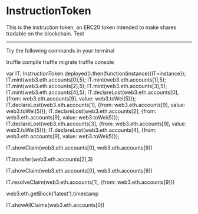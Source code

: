 # InstructionToken
This is the instruction token, an ERC20 token intended to make shares tradable on the blockchain. Test

-----------------------------------------------------------------------------------------------

Try the following commands in your terminal

truffle compile
truffle migrate
truffle console

var IT;
InstructionToken.deployed().then(function(instance){IT=instance});
IT.mint(web3.eth.accounts[0],5);
IT.mint(web3.eth.accounts[1],5);
IT.mint(web3.eth.accounts[2],5);
IT.mint(web3.eth.accounts[3],5);
IT.mint(web3.eth.accounts[4],5);
IT.declareLost(web3.eth.accounts[0], {from: web3.eth.accounts[9], value: web3.toWei(5)});
IT.declareLost(web3.eth.accounts[1], {from: web3.eth.accounts[9], value: web3.toWei(5)}); 
IT.declareLost(web3.eth.accounts[2], {from: web3.eth.accounts[9], value: web3.toWei(5)});
IT.declareLost(web3.eth.accounts[3], {from: web3.eth.accounts[9], value: web3.toWei(5)}); 
IT.declareLost(web3.eth.accounts[4], {from: web3.eth.accounts[9], value: web3.toWei(5)});  


IT.showClaim(web3.eth.accounts[0], web3.eth.accounts[9])  

IT.transfer(web3.eth.accounts[2],3)

IT.showClaim(web3.eth.accounts[0], web3.eth.accounts[9])  

IT.resolveClaim(web3.eth.accounts[1], {from: web3.eth.accounts[9]})  

web3.eth.getBlock('latest').timestamp

IT.showAllClaims(web3.eth.accounts[0])
